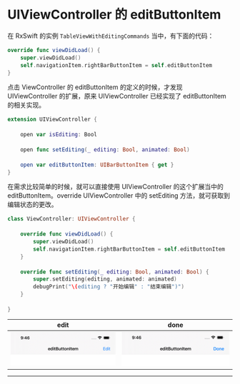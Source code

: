 # UIViewController 的 editButtonItem

在 RxSwift 的实例 `TableViewWithEditingCommands` 当中，有下面的代码：

``` swift
override func viewDidLoad() {
    super.viewDidLoad()
    self.navigationItem.rightBarButtonItem = self.editButtonItem
}
```

点击 ViewController 的 editButtonItem 的定义的时候，才发现 UIViewController 的扩展，原来 UIViewController 已经实现了 editButtonItem 的相关实现。

``` swift
extension UIViewController {

    open var isEditing: Bool

    open func setEditing(_ editing: Bool, animated: Bool)

    open var editButtonItem: UIBarButtonItem { get }
}

```

在需求比较简单的时候，就可以直接使用 UIViewController 的这个扩展当中的 editButtonItem。override UIViewController 中的 setEditing 方法，就可获取到编辑状态的更改。

``` swift
class ViewController: UIViewController {

    override func viewDidLoad() {
        super.viewDidLoad()
        self.navigationItem.rightBarButtonItem = self.editButtonItem
    }

    override func setEditing(_ editing: Bool, animated: Bool) {
        super.setEditing(editing, animated: animated)
        debugPrint("\(editing ? "开始编辑" : "结束编辑")")
    }

}

```

| edit | done | 
| :--: | :--: |
| ![1][0]  | ![0][1] |


---

[0]:../images/editButtonItem/editButtonItem_edit.png
[1]:../images/editButtonItem/editButtonItem_done.png
